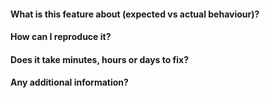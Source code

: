 #### What is this feature about (expected vs actual behaviour)?

#### How can I reproduce it?

#### Does it take minutes, hours or days to fix?

#### Any additional information?
